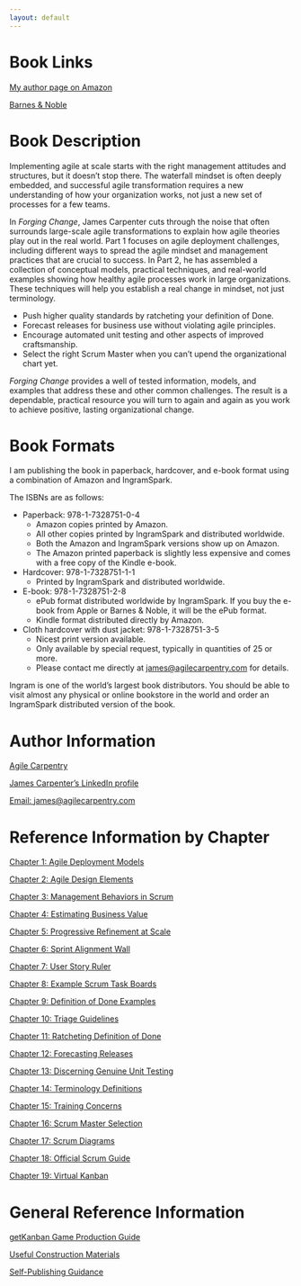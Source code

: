 ```yaml
---
layout: default
---
```



# Book Links

[My author page on Amazon](https://www.amazon.com/author/jamesleecarpenter)

[Barnes & Noble](https://www.barnesandnoble.com/w/forging-change-james-carpenter/1131292341?ean=9781732875111)

# Book Description

Implementing agile at scale starts with the right management attitudes and structures, but it doesn’t stop there. The waterfall mindset is often deeply embedded, and successful agile transformation requires a new understanding of how your organization works, not just a new set of processes for a few teams.

In *Forging Change*, James Carpenter cuts through the noise that often surrounds large-scale agile transformations to explain how agile theories play out in the real world. Part 1 focuses on agile deployment challenges, including different ways to spread the agile mindset and management practices that are crucial to success. In Part 2, he has assembled a collection of conceptual models, practical techniques, and real-world examples showing how healthy agile processes work in large organizations. These techniques will help you establish a real change in mindset, not just terminology.

* Push higher quality standards by ratcheting your definition of Done.
* Forecast releases for business use without violating agile principles.
* Encourage automated unit testing and other aspects of improved craftsmanship.
* Select the right Scrum Master when you can’t upend the organizational chart yet.

*Forging Change* provides a well of tested information, models, and examples that address these and other common challenges. The result is a dependable, practical resource you will turn to again and again as you work to achieve positive, lasting organizational change.

# Book Formats

I am publishing the book in paperback, hardcover, and e-book format using a combination of Amazon and IngramSpark.

The ISBNs are as follows:

* Paperback: 978-1-7328751-0-4
    - Amazon copies printed by Amazon.
    - All other copies printed by IngramSpark and distributed worldwide.
    - Both the Amazon and IngramSpark versions show up on Amazon.
    - The Amazon printed paperback is slightly less expensive and comes with a free copy of the Kindle e-book.
* Hardcover: 978-1-7328751-1-1
    - Printed by IngramSpark and distributed worldwide.
* E-book: 978-1-7328751-2-8
    - ePub format distributed worldwide by IngramSpark. If you buy the e-book from Apple or Barnes & Noble, it will be the ePub format.
    - Kindle format distributed directly by Amazon.
* Cloth hardcover with dust jacket: 978-1-7328751-3-5
    - Nicest print version available.
    - Only available by special request, typically in quantities of 25 or more.
    - Please contact me directly at [james@agilecarpentry.com](mailto:james@agilecarpentry.com) for details.

Ingram is one of the world’s largest book distributors. You should be able to visit almost any physical or online bookstore in the world and order an IngramSpark distributed version of the book.

# Author Information

[Agile Carpentry](http://agilecarpentry.com/)

[James Carpenter’s LinkedIn profile](https://www.linkedin.com/in/jamescarpenter1/)

[Email: james@agilecarpentry.com](mailto:james@agilecarpentry.com)


# Reference Information by Chapter

[Chapter 1: Agile Deployment Models](reference_by_chapter/AgileDeploymentModels)

[Chapter 2: Agile Design Elements](reference_by_chapter/AgileDesignElements)

[Chapter 3: Management Behaviors in Scrum](reference_by_chapter/MgmtBehaviorsInScrum)

[Chapter 4: Estimating Business Value](reference_by_chapter/EstimatingBusinessValue)

[Chapter 5: Progressive Refinement at Scale](reference_by_chapter/ProgressiveRefinementAtScale)

[Chapter 6: Sprint Alignment Wall](reference_by_chapter/SprintAlignmentWall)

[Chapter 7: User Story Ruler](reference_by_chapter/UserStoryRuler)

[Chapter 8: Example Scrum Task Boards](reference_by_chapter/ExampleScrumTaskBoards)

[Chapter 9: Definition of Done Examples](reference_by_chapter/DefinitionOfDoneExamples)

[Chapter 10: Triage Guidelines](reference_by_chapter/TriageGuidelines)

[Chapter 11: Ratcheting Definition of Done](reference_by_chapter/RatchetingDefinitionOfDone)

[Chapter 12: Forecasting Releases](reference_by_chapter/ForecastingReleases)

[Chapter 13: Discerning Genuine Unit Testing](reference_by_chapter/DiscerningGenuineUnitTesting)

[Chapter 14: Terminology Definitions](reference_by_chapter/TerminologyDefinitions)

[Chapter 15: Training Concerns](reference_by_chapter/TrainingConcerns)

[Chapter 16: Scrum Master Selection](reference_by_chapter/ScrumMasterSelection)

[Chapter 17: Scrum Diagrams](reference_by_chapter/ScrumDiagrams)

[Chapter 18: Official Scrum Guide](reference_by_chapter/OfficialScrumGuide)

[Chapter 19: Virtual Kanban](reference_by_chapter/VirtualKanban)


# General Reference Information

[getKanban Game Production Guide](reference_info/GetKanbanProductionGuide)

[Useful Construction Materials](/reference_info/UsefulConstructionMaterials)

[Self-Publishing Guidance](reference_info/SelfPublishingGuidance)



